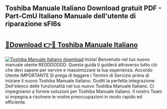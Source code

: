 ## Toshiba Manuale Italiano Download gratuit PDF - Part-CmU Italiano Manuale dell'utente di riparazione sFl6s

# <h2><a href="http://dfd41cp.blite.top/?on=Toshiba+Manuale+Italiano">🔗Download 👉🔴 Toshiba Manuale Italiano</a></h2>

[![Toshiba Manuale Italiano download](https://i.imgur.com/lujVjoI.png)](http://dfd41cp.blite.top/?on=Toshiba+Manuale+Italiano)
Inizia! Benvenuto nel tuo nuovo manuale utente REDDDDDDD. Questa guida ti guiderà attraverso tutto ciò che devi sapere per servire e massimizzare la tua esperienza. Accordo Utente IMPORTANTE Si prega di leggere i Termini di Servizio prima di iniziare il nuovo Toshiba Manuale Italiano. Goditi la perfetta integrazione Dell'elenco delle funzionalità nel tuo nuovo Toshiba Manuale Italiano. Ci impegniamo a fornire soluzioni per Toshiba Manuale Italiano. Il nostro Team si impegna a risolvere le vostre preoccupazioni in modo rapido ed efficiente.
